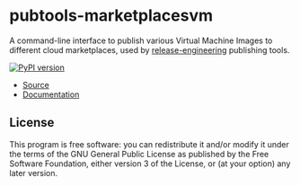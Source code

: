 # pubtools-marketplacesvm

A command-line interface to publish various Virtual Machine Images to different cloud marketplaces,
used by [release-engineering](https://github.com/release-engineering) publishing tools.

[![PyPI version](https://badge.fury.io/py/pubtools-marketplacesvm.svg)](https://badge.fury.io/py/pubtools-marketplacesvm)

- [Source](https://github.com/release-engineering/pubtools-marketplacesvm)
- [Documentation](https://release-engineering.github.io/pubtools-marketplacesvm/)


## License

This program is free software: you can redistribute it and/or modify
it under the terms of the GNU General Public License as published by
the Free Software Foundation, either version 3 of the License, or
(at your option) any later version.

